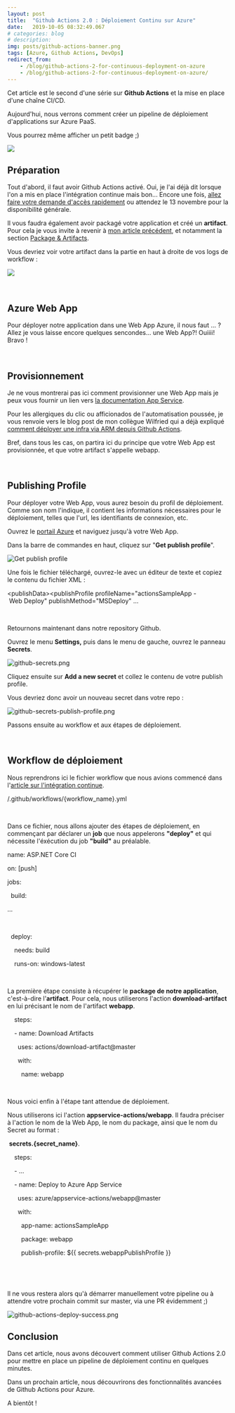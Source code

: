 ```yaml
---
layout: post
title:  "Github Actions 2.0 : Déploiement Continu sur Azure"
date:   2019-10-05 08:32:49.067
# categories: blog
# description: 
img: posts/github-actions-banner.png
tags: [Azure, Github Actions, DevOps]
redirect_from: 
    - /blog/github-actions-2-for-continuous-deployment-on-azure
    - /blog/github-actions-2-for-continuous-deployment-on-azure/
---
```


Cet article est le second d'une s&eacute;rie sur **Github Actions** et la mise en place d'une cha&icirc;ne CI/CD.

Aujourd'hui, nous verrons comment cr&eacute;er un pipeline de d&eacute;ploiement d'applications sur Azure PaaS.

Vous pourrez m&ecirc;me afficher un petit badge ;)

![](https://github.com/michaelfery/pipelines-dotnet-core/workflows/ASP.NET%20Core%20CI-CD/badge.svg)

## Pr&eacute;paration

Tout d'abord, il faut avoir Github Actions activ&eacute;. Oui, je l'ai d&eacute;j&agrave; dit lorsque l'on a mis en place l'int&eacute;gration continue mais bon... Encore une fois, [allez faire votre demande d'acc&egrave;s rapidement](https://github.com/features/actions)&nbsp;ou attendez le 13 novembre pour la disponibilit&eacute; g&eacute;n&eacute;rale.

Il vous faudra &eacute;galement avoir packag&eacute; votre application et cr&eacute;&eacute; un **artifact**. Pour cela je vous invite &agrave; revenir &agrave; [mon article pr&eacute;c&eacute;dent](../github-actions-2-for-dotnet-core-ci), et notamment la section [Package &amp; Artifacts](../github-actions-2-for-dotnet-core-ci#package).

Vous devriez voir votre artifact dans la partie en haut &agrave; droite de vos logs de workflow :

![](/assets/img/posts/github-actions-artifact_637035344507674284.png)

&nbsp;

## Azure Web App

Pour d&eacute;ployer notre application dans une Web App Azure, il nous faut ... ? Allez je vous laisse encore quelques sencondes... une Web App?! Ouiiii! Bravo !

&nbsp;

## Provisionnement

Je ne vous montrerai pas ici comment provisionner une Web App mais je peux vous fournir un lien vers [la documentation App Service](https://docs.microsoft.com/fr-fr/azure/app-service/).

Pour les allergiques du clic ou afficionados de l'automatisation pouss&eacute;e, je vous renvoie vers le blog post de mon coll&egrave;gue Wilfried qui a d&eacute;j&agrave; expliqu&eacute; [comment d&eacute;ployer une infra via ARM depuis Github Actions](https://blog.woivre.fr/blog/2019/09/arm-utiliser-github-actions-pour-deployer-vos-templates).

Bref, dans tous les cas, on partira ici du principe que votre Web App est provisionn&eacute;e, et que votre artifact s'appelle webapp.

&nbsp;

## Publishing Profile

Pour d&eacute;ployer votre Web App, vous aurez besoin du profil de d&eacute;ploiement. Comme son nom l'indique, il contient les informations n&eacute;cessaires pour le d&eacute;ploiement, telles que l'url, les identifiants de connexion, etc.

Ouvrez le [portail Azure](https://portal.azure.com) et naviguez jusqu'&agrave; votre Web App.

Dans la barre de commandes en haut, cliquez sur "**Get publish profile**".

![Get publish profile](https://azure.github.io/AppService/media/2019/08/GitHubActions-publish-profile.png)

Une fois le fichier t&eacute;l&eacute;charg&eacute;, ouvrez-le avec un &eacute;diteur de texte et copiez le contenu du fichier XML :

&lt;publishData&gt;&lt;publishProfile&nbsp;profileName\="actionsSampleApp&nbsp;-&nbsp;Web&nbsp;Deploy"&nbsp;publishMethod\="MSDeploy"&nbsp;...

&nbsp;

Retournons maintenant dans notre repository Github.

Ouvrez le menu **Settings,**&nbsp;puis dans le menu de gauche, ouvrez le panneau **Secrets**.

![github-secrets.png](/assets/img/posts/github-secrets_637041579443940522.png)

Cliquez ensuite sur **Add a new secret** et collez le contenu de votre publish profile.

Vous devriez donc avoir un nouveau secret dans votre repo :

![github-secrets-publish-profile.png](/assets/img/posts/github-secrets-publish-profile_637041581078655258.png)

Passons ensuite au workflow et aux &eacute;tapes de d&eacute;ploiement.

&nbsp;

## Workflow de d&eacute;ploiement

Nous reprendrons ici le fichier workflow que nous avions commenc&eacute; dans l'[article sur l'int&eacute;gration continue](../github-actions-2-for-dotnet-core-ci/).

/.github/workflows/{workflow\_name}.yml

&nbsp;

Dans ce fichier, nous allons ajouter des &eacute;tapes de d&eacute;ploiement, en commen&ccedil;ant par d&eacute;clarer un **job**&nbsp;que nous appelerons&nbsp;**"deploy"** et qui n&eacute;cessite l'&eacute;x&eacute;cution du job **"build"** au pr&eacute;alable.

name:&nbsp;ASP.NET&nbsp;Core&nbsp;CI

  

on:&nbsp;\[push\]

  

jobs:

&nbsp;&nbsp;build:

...

&nbsp;

&nbsp;&nbsp;deploy:

  

&nbsp;&nbsp;&nbsp;&nbsp;needs:&nbsp;build

&nbsp;&nbsp;&nbsp;&nbsp;runs-on:&nbsp;windows-latest

&nbsp;

La premi&egrave;re &eacute;tape consiste &agrave; r&eacute;cup&eacute;rer le **package de notre application**, c'est-&agrave;-dire l'**artifact**. Pour cela, nous utiliserons l'action **download-artifact** en lui pr&eacute;cisant le nom de l'artifact **webapp**.

&nbsp;&nbsp;&nbsp;&nbsp;steps:

&nbsp;&nbsp;&nbsp;&nbsp;-&nbsp;name:&nbsp;Download&nbsp;Artifacts

&nbsp;&nbsp;&nbsp;&nbsp;&nbsp;&nbsp;uses:&nbsp;actions/download-artifact@master

&nbsp;&nbsp;&nbsp;&nbsp;&nbsp;&nbsp;with:

&nbsp;&nbsp;&nbsp;&nbsp;&nbsp;&nbsp;&nbsp;&nbsp;name:&nbsp;webapp

&nbsp;

Nous voici enfin &agrave; l'&eacute;tape tant attendue de d&eacute;ploiement.

Nous utiliserons ici l'action **appservice-actions/webapp**. Il faudra pr&eacute;ciser &agrave; l'action le nom de la Web App, le nom du package, ainsi que le nom du Secret au format :

&nbsp;**secrets.{secret\_name}**.

&nbsp;&nbsp;&nbsp;&nbsp;steps:

&nbsp;&nbsp;&nbsp;&nbsp;-&nbsp;...

  

&nbsp;&nbsp;&nbsp;&nbsp;-&nbsp;name:&nbsp;Deploy&nbsp;to&nbsp;Azure&nbsp;App&nbsp;Service

&nbsp;&nbsp;&nbsp;&nbsp;&nbsp;&nbsp;uses:&nbsp;azure/appservice-actions/webapp@master

&nbsp;&nbsp;&nbsp;&nbsp;&nbsp;&nbsp;with:

&nbsp;&nbsp;&nbsp;&nbsp;&nbsp;&nbsp;&nbsp;&nbsp;app-name:&nbsp;actionsSampleApp

&nbsp;&nbsp;&nbsp;&nbsp;&nbsp;&nbsp;&nbsp;&nbsp;package:&nbsp;webapp

&nbsp;&nbsp;&nbsp;&nbsp;&nbsp;&nbsp;&nbsp;&nbsp;publish-profile:&nbsp;${{&nbsp;secrets.webappPublishProfile&nbsp;}}

&nbsp;

&nbsp;

Il ne vous restera alors qu'&agrave; d&eacute;marrer manuellement votre pipeline ou &agrave; attendre votre prochain commit sur master, via une PR &eacute;videmment ;)

![github-actions-deploy-success.png](/assets/img/posts/github-actions-deploy-success_637041601022595331.png)

## Conclusion

Dans cet article, nous avons d&eacute;couvert comment utiliser Github Actions 2.0 pour mettre en place un pipeline de d&eacute;ploiement continu en quelques minutes.

Dans un prochain article, nous d&eacute;couvrirons des fonctionnalit&eacute;s avanc&eacute;es de Github Actions pour Azure.

A bient&ocirc;t !